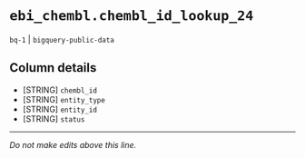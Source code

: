 # `ebi_chembl.chembl_id_lookup_24`
`bq-1` | `bigquery-public-data`

## Column details
* [STRING]    `chembl_id`
* [STRING]    `entity_type`
* [STRING]    `entity_id`
* [STRING]    `status`

-------------------------------------------------------------------------------
*Do not make edits above this line.*
